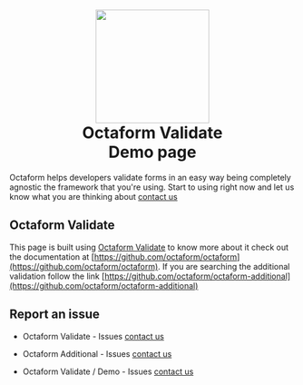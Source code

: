 <h1 align="center">
  <div align="center">
    <img src="https://avatars2.githubusercontent.com/u/37938941?s=400&u=b7a61cbf6b9686cb78d50258213b256159dbb7af&v=4" height="200" width="200"/>
  </div>
  <div align="center">
    Octaform Validate
    <br />Demo page
  </div>
</h1>

Octaform helps developers validate forms in an easy way being completely agnostic the framework that you're using. Start to using right now and let us know what you are thinking about [contact us](https://github.com/octaform/octaform/issues)

## Octaform Validate
This page is built using [Octaform Validate](https://github.com/octaform/octaform) to know more about it check out the documentation at [https://github.com/octaform/octaform](https://github.com/octaform/octaform). If you are searching the additional validation follow the link [https://github.com/octaform/octaform-additional](https://github.com/octaform/octaform-additional)

## Report an issue
- Octaform Validate - Issues [contact us](https://github.com/octaform/octaform/issues)

- Octaform Additional - Issues [contact us](https://github.com/octaform/octaform-additional/issues)

- Octaform Validate / Demo - Issues [contact us](https://github.com/octaform/demo/issues)
